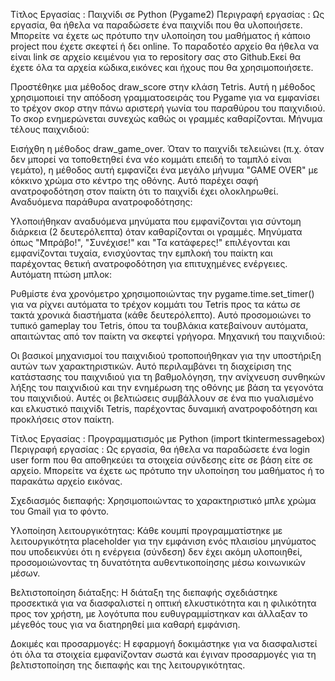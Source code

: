 Τίτλος Εργασίας :
Παιχνίδι σε Python (Pygame2)
Περιγραφή εργασίας :
Ως εργασία, θα ήθελα να παραδώσετε ένα παιχνίδι που θα υλοποιήσετε. Μπορείτε να έχετε ως πρότυπο την υλοποίηση του μαθήματος ή κάποιο project που έχετε σκεφτεί ή δει online. Το παραδοτέο αρχείο θα ήθελα να είναι link σε αρχείο κειμένου για το repository σας στο Github.Εκεί θα έχετε όλα τα αρχεία κώδικα,εικόνες και ήχους που θα χρησιμοποιήσετε. 


Προστέθηκε μια μέθοδος draw_score στην κλάση Tetris. Αυτή η μέθοδος χρησιμοποιεί την απόδοση γραμματοσειράς του Pygame για να εμφανίσει το τρέχον σκορ στην πάνω αριστερή γωνία του παραθύρου του παιχνιδιού. Το σκορ ενημερώνεται συνεχώς καθώς οι γραμμές καθαρίζονται.
Μήνυμα τέλους παιχνιδιού:

Εισήχθη η μέθοδος draw_game_over. Όταν το παιχνίδι τελειώνει (π.χ. όταν δεν μπορεί να τοποθετηθεί ένα νέο κομμάτι επειδή το ταμπλό είναι γεμάτο), η μέθοδος αυτή εμφανίζει ένα μεγάλο μήνυμα "GAME OVER" με κόκκινο χρώμα στο κέντρο της οθόνης. Αυτό παρέχει σαφή ανατροφοδότηση στον παίκτη ότι το παιχνίδι έχει ολοκληρωθεί.
Αναδυόμενα παράθυρα ανατροφοδότησης:

Υλοποιήθηκαν αναδυόμενα μηνύματα που εμφανίζονται για σύντομη διάρκεια (2 δευτερόλεπτα) όταν καθαρίζονται οι γραμμές. Μηνύματα όπως "Μπράβο!", "Συνέχισε!" και "Τα κατάφερες!" επιλέγονται και εμφανίζονται τυχαία, ενισχύοντας την εμπλοκή του παίκτη και παρέχοντας θετική ανατροφοδότηση για επιτυχημένες ενέργειες.
Αυτόματη πτώση μπλοκ:

Ρυθμίστε ένα χρονόμετρο χρησιμοποιώντας την pygame.time.set_timer() για να ρίχνει αυτόματα το τρέχον κομμάτι του Tetris προς τα κάτω σε τακτά χρονικά διαστήματα (κάθε δευτερόλεπτο). Αυτό προσομοιώνει το τυπικό gameplay του Tetris, όπου τα τουβλάκια κατεβαίνουν αυτόματα, απαιτώντας από τον παίκτη να σκεφτεί γρήγορα.
Μηχανική του παιχνιδιού:

Οι βασικοί μηχανισμοί του παιχνιδιού τροποποιήθηκαν για την υποστήριξη αυτών των χαρακτηριστικών. Αυτό περιλαμβάνει τη διαχείριση της κατάστασης του παιχνιδιού για τη βαθμολόγηση, την ανίχνευση συνθηκών λήξης του παιχνιδιού και την ενημέρωση της οθόνης με βάση τα γεγονότα του παιχνιδιού.
Αυτές οι βελτιώσεις συμβάλλουν σε ένα πιο γυαλισμένο και ελκυστικό παιχνίδι Tetris, παρέχοντας δυναμική ανατροφοδότηση και προκλήσεις στον παίκτη.






Τίτλος Εργασίας :
Προγραμματισμός με Python (import tkintermessagebox)
Περιγραφή εργασίας :
Ως εργασία, θα ήθελα να παραδώσετε ένα login user form που θα αποθηκεύει τα στοιχεία σύνδεσης είτε σε βάση είτε σε αρχείο. Μπορείτε να έχετε ως πρότυπο την υλοποίηση του μαθήματος ή το παρακάτω αρχείο εικόνας. 

Σχεδιασμός διεπαφής: Χρησιμοποιώντας το χαρακτηριστικό μπλε χρώμα του Gmail για το φόντο.

Υλοποίηση λειτουργικότητας: Κάθε κουμπί προγραμματίστηκε με λειτουργικότητα placeholder για την εμφάνιση ενός πλαισίου μηνύματος που υποδεικνύει ότι η ενέργεια (σύνδεση) δεν έχει ακόμη υλοποιηθεί, προσομοιώνοντας τη δυνατότητα αυθεντικοποίησης μέσω κοινωνικών μέσων.

Βελτιστοποίηση διάταξης: Η διάταξη της διεπαφής σχεδιάστηκε προσεκτικά για να διασφαλιστεί η οπτική ελκυστικότητα και η φιλικότητα προς τον χρήστη, με λογότυπα που ευθυγραμμίστηκαν και άλλαξαν το μέγεθός τους για να διατηρηθεί μια καθαρή εμφάνιση.

Δοκιμές και προσαρμογές: Η εφαρμογή δοκιμάστηκε για να διασφαλιστεί ότι όλα τα στοιχεία εμφανίζονταν σωστά και έγιναν προσαρμογές για τη βελτιστοποίηση της διεπαφής και της λειτουργικότητας.
